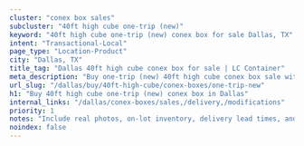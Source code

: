 ```yaml
---
cluster: "conex box sales"
subcluster: "40ft high cube one-trip (new)"
keyword: "40ft high cube one-trip (new) conex box for sale Dallas, TX"
intent: "Transactional-Local"
page_type: "Location-Product"
city: "Dallas, TX"
title_tag: "Dallas 40ft high cube conex box for sale | LC Container"
meta_description: "Buy one-trip (new) 40ft high cube conex box sale with local delivery in Dallas, TX. LC Container — local Since 2003. Request a fast quote today."
url_slug: "/dallas/buy/40ft-high-cube/conex-boxes/one-trip-new"
h1: "Buy 40ft high cube one-trip (new) conex box in Dallas"
internal_links: "/dallas/conex-boxes/sales,/delivery,/modifications"
priority: 1
notes: "Include real photos, on-lot inventory, delivery lead times, and financing info."
noindex: false
---
```


<!-- TODO: Add unique city/inventory copy, images, and internal links here. -->
